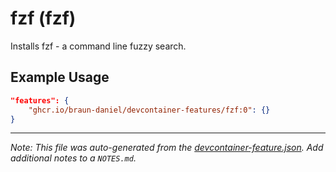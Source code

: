 
# fzf (fzf)

Installs fzf - a command line fuzzy search.

## Example Usage

```json
"features": {
    "ghcr.io/braun-daniel/devcontainer-features/fzf:0": {}
}
```





---

_Note: This file was auto-generated from the [devcontainer-feature.json](https://github.com/braun-daniel/devcontainer-features/blob/main/src/fzf/devcontainer-feature.json).  Add additional notes to a `NOTES.md`._

